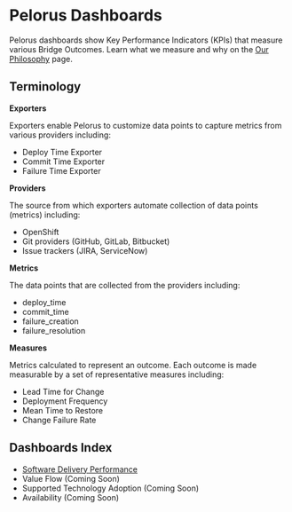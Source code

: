 # Pelorus Dashboards
Pelorus dashboards show Key Performance Indicators (KPIs) that measure various Bridge Outcomes. Learn what we measure and why on the [Our Philosophy](https://github.com/konveyor/konveyor.github.io/blob/main/content/Pelorus/philosophy.md) page.

## Terminology
**Exporters**

Exporters enable Pelorus to customize data points to capture metrics from various providers including:
* Deploy Time Exporter
* Commit Time Exporter
* Failure Time Exporter

**Providers**

The source from which exporters automate collection of data points (metrics) including:
* OpenShift
* Git providers (GitHub, GitLab, Bitbucket)
* Issue trackers (JIRA, ServiceNow)

**Metrics**

The data points that are collected from the providers including:
* deploy_time
* commit_time
* failure_creation
* failure_resolution

**Measures**

Metrics calculated to represent an outcome. Each outcome is made measurable by a set of representative measures including:
* Lead Time for Change
* Deployment Frequency
* Mean Time to Restore
* Change Failure Rate

## Dashboards Index

* [Software Delivery Performance](dashboards/SoftwareDeliveryPerformance.md)
* Value Flow (Coming Soon)
* Supported Technology Adoption (Coming Soon)
* Availability (Coming Soon)
